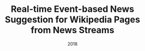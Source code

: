 ---
title: "Real-time Event-based News Suggestion for Wikipedia Pages from News Streams"
collection: publications
permalink: /publication/2018-DBLP:conf_www_LyuF18
date: 2018
venue: 'Companion of the The Web Conference 2018 on The Web Conference 2018, {WWW} 2018, Lyon , France, April 23-27, 2018'
---